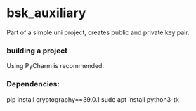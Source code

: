 # bsk_auxiliary
Part of a simple uni project, creates public and private key pair.

### building a project
Using PyCharm is recommended. 

### Dependencies:
pip install cryptography==39.0.1 
sudo apt install python3-tk 
